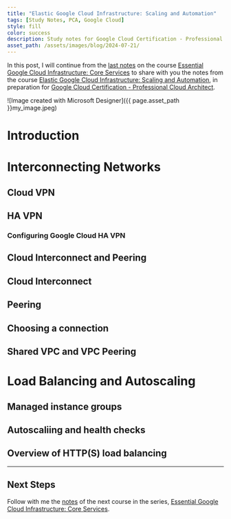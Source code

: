 ```yaml
---
title: "Elastic Google Cloud Infrastructure: Scaling and Automation"
tags: [Study Notes, PCA, Google Cloud]
style: fill
color: success
description: Study notes for Google Cloud Certification - Professional Cloud Architect
asset_path: /assets/images/blog/2024-07-21/
---
```

In this post, I will continue from the [last notes](ess-gcloud-infra-core) on the course [Essential Google Cloud Infrastructure: Core Services](https://www.cloudskillsboost.google/paths/12/course_templates/49) to share with you the notes from the course [Elastic Google Cloud Infrastructure: Scaling and Automation](https://www.cloudskillsboost.google/paths/12/course_templates/178), in preparation for [Google Cloud Certification - Professional Cloud Architect](https://cloud.google.com/learn/certification/cloud-architect).

![Image created with Microsoft Designer]({{ page.asset_path }}my_image.jpeg)

# Introduction
# Interconnecting Networks
## Cloud VPN
## HA VPN
### Configuring Google Cloud HA VPN
## Cloud Interconnect and Peering
## Cloud Interconnect
## Peering
## Choosing a connection
## Shared VPC and VPC Peering
# Load Balancing and Autoscaling
## Managed instance groups
## Autoscaliing and health checks
## Overview of HTTP(S) load balancing

---

## Next Steps

Follow with me the [notes](ess-gcloud-infra-core) of the next course in the series, [Essential Google Cloud Infrastructure: Core Services](https://www.cloudskillsboost.google/paths/12/course_templates/49).
